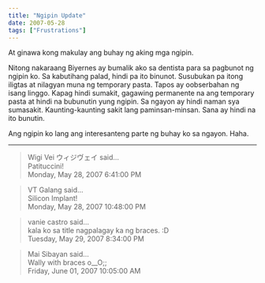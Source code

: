 ```yaml
---
title: "Ngipin Update"
date: 2007-05-28
tags: ["Frustrations"]
---
```


At ginawa kong makulay ang buhay ng aking mga ngipin.

Nitong nakaraang Biyernes ay bumalik ako sa dentista para sa pagbunot ng ngipin ko. Sa kabutihang palad, hindi pa ito binunot. Susubukan pa itong iligtas at nilagyan muna ng temporary pasta. Tapos ay oobserbahan ng isang linggo. Kapag hindi sumakit, gagawing permanente na ang temporary pasta at hindi na bubunutin yung ngipin. Sa ngayon ay hindi naman sya sumasakit. Kaunting-kaunting sakit lang paminsan-minsan. Sana ay hindi na ito bunutin.

Ang ngipin ko lang ang interesanteng parte ng buhay ko sa ngayon. Haha.

---

> Wigi Vei ウィジヴェイ said...  
> Patituccini!  
> Monday, May 28, 2007 6:41:00 PM 

> VT Galang said...  
> Silicon Implant!  
> Monday, May 28, 2007 10:48:00 PM 

> vanie castro said...  
> kala ko sa title nagpalagay ka ng braces. :D  
> Tuesday, May 29, 2007 8:34:00 PM 

> Mai Sibayan said...  
> Wally with braces o__O;;  
> Friday, June 01, 2007 10:05:00 AM 